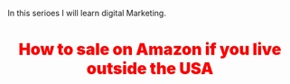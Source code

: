 In this serioes I will learn digital Marketing.

<h1 align='center' style='color:red; font-weight:900;'>How to sale on Amazon if you live outside the USA</h1>



